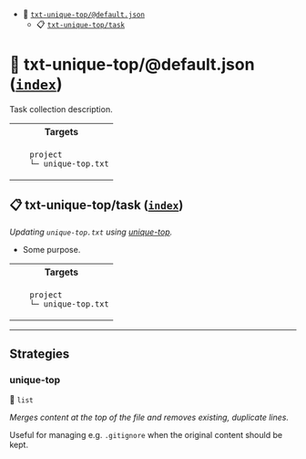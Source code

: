 - <a name="mock-plugin-task-idx-ref-open_file_folder">:open_file_folder:</a> <a href="#mock-plugin-task-ref-txt-unique-topdefaultjson">`txt-unique-top/@default.json`</a>
  - <a name="mock-plugin-task-idx-ref-clipboard">:clipboard:</a> <a href="#mock-plugin-task-ref-txt-unique-toptask">`txt-unique-top/task`</a>

# :open_file_folder: <a name="mock-plugin-task-ref-txt-unique-topdefaultjson">txt-unique-top/@default.json</a> (<a href="#mock-plugin-task-idx-ref-index">`index`</a>)

Task collection description.

<table>
  <tbody>
    <tr>
      <th>Targets</th>
    </tr>
    <tr>
      <td align="left" valign="top">
        <ul>
<code>project</code><br/>
<code>└─ unique-top.txt</code><br/>
        </ul>
      </td>
    </tr>
  </tbody>
</table>

## :clipboard: <a name="mock-plugin-task-ref-txt-unique-toptask">txt-unique-top/task</a> (<a href="#mock-plugin-task-idx-ref-index">`index`</a>)

_Updating `unique-top.txt` using <a href="#mock-plugin-strat-ref-unique-top">unique-top</a>._

- Some purpose.

<table>
  <tbody>
    <tr>
      <th>Targets</th>
    </tr>
    <tr>
      <td align="left" valign="top">
        <ul>
<code>project</code><br/>
<code>└─ unique-top.txt</code><br/>
        </ul>
      </td>
    </tr>
  </tbody>
</table>

------

## Strategies

### <a name="mock-plugin-strat-ref-unique-top">unique-top</a>  

:small_blue_diamond: `list`

*Merges content at the top of the file and removes existing, duplicate lines.*

Useful for managing e.g. `.gitignore` when the original content should be kept.

